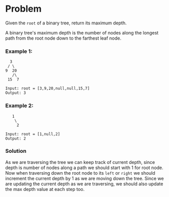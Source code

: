 # Problem
Given the `root` of a binary tree, return its maximum depth.

A binary tree's maximum depth is the number of nodes along the longest path from the root node down to the farthest leaf node.



### Example 1:
```
  3
 / \
9  20
   /\
 15  7

Input: root = [3,9,20,null,null,15,7]
Output: 3
```

### Example 2:
```
   1
    \
     2

Input: root = [1,null,2]
Output: 2
```


### Solution
As we are traversing the tree we can keep track of current depth, since depth is number of nodes along a path we should start with 1 for root node.
Now when traversing down the root node to its `left` or `right` we should increment the current depth by 1 as we are moving down the tree. Since we
are updating the current depth as we are traversing, we should also update the max depth value at each step too.